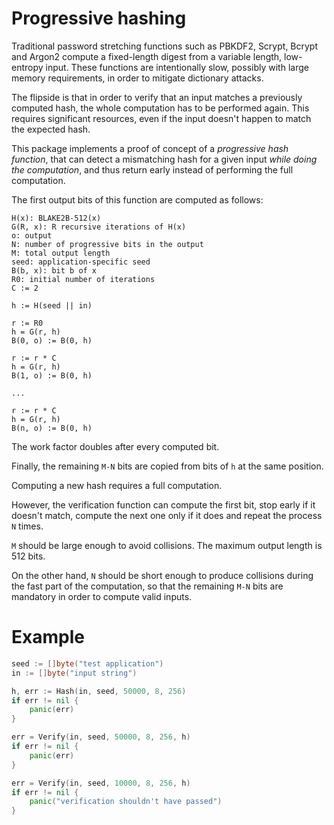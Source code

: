 # Progressive hashing

Traditional password stretching functions such as PBKDF2, Scrypt, Bcrypt and Argon2 compute a fixed-length digest from a variable length, low-entropy input. These functions are intentionally slow, possibly with large memory requirements, in order to mitigate dictionary attacks.

The flipside is that in order to verify that an input matches a previously computed hash, the whole computation has to be performed again. This requires significant resources, even if the input doesn't happen to match the expected hash.

This package implements a proof of concept of a _progressive hash function_, that can detect a mismatching hash for a given input _while doing the computation_, and thus return early instead of performing the full computation.

The first output bits of this function are computed as follows:

```text
H(x): BLAKE2B-512(x)
G(R, x): R recursive iterations of H(x)
o: output
N: number of progressive bits in the output
M: total output length
seed: application-specific seed
B(b, x): bit b of x
R0: initial number of iterations
C := 2

h := H(seed || in)

r := R0
h = G(r, h)
B(0, o) := B(0, h)

r := r * C
h = G(r, h)
B(1, o) := B(0, h)

...

r := r * C
h = G(r, h)
B(n, o) := B(0, h)
```

The work factor doubles after every computed bit.

Finally, the remaining `M-N` bits are copied from bits of `h` at the same position.

Computing a new hash requires a full computation.

However, the verification function can compute the first bit, stop early if it doesn't match, compute the next one only if it does and repeat the process `N` times.

`M` should be large enough to avoid collisions. The maximum output length is 512 bits.

On the other hand, `N` should be short enough to produce collisions during the fast part of the computation, so that the remaining `M-N` bits are mandatory in order to compute valid inputs.

# Example

```go
seed := []byte("test application")
in := []byte("input string")

h, err := Hash(in, seed, 50000, 8, 256)
if err != nil {
	panic(err)
}

err = Verify(in, seed, 50000, 8, 256, h)
if err != nil {
	panic(err)
}

err = Verify(in, seed, 10000, 8, 256, h)
if err != nil {
	panic("verification shouldn't have passed")
}
```

